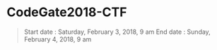 CodeGate2018-CTF
=================

> Start date : Saturday, February 3, 2018, 9 am
> End date : Sunday, February 4, 2018, 9 am

